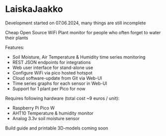 # LaiskaJaakko

Development started on 07.06.2024, many things are still incomplete

Cheap Open Source WiFi Plant monitor for people who often forget to water their plants

Features:
- Soil Moisture, Air Temperature & Humidity time series monitoring
- REST JSON endpoints for integrations
- Web user interface for stand-alone use
- Configure WiFi via pico hosted hotspot
- Cloud software-update from Git via Web-UI
- Time series graphs for each sensor in Web-UI
- Support for 1 plant per Pico for now


Requires following hardware (total cost ~9 euros / unit):
- Raspberry Pi Pico W
- AHT10 Temperature & humidity monitor
- Analog 3.3v soil moisture sensor

Build guide and printable 3D-models coming soon
